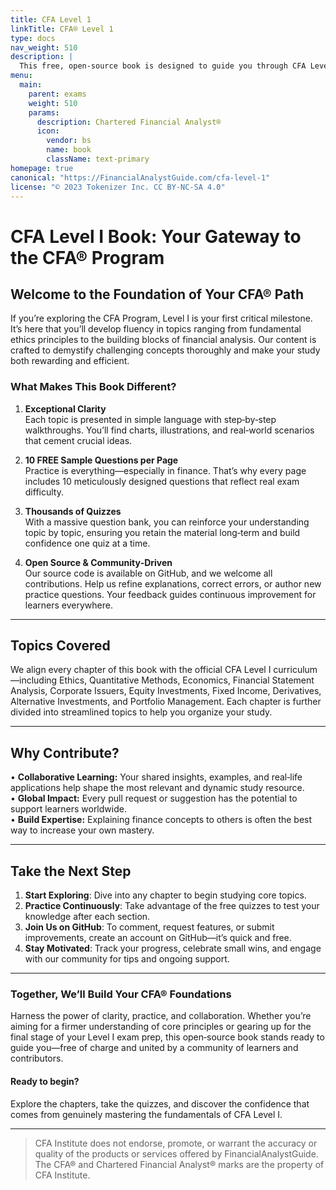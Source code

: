 ```yaml
---
title: CFA Level 1
linkTitle: CFA® Level 1
type: docs
nav_weight: 510
description: | 
  This free, open‐source book is designed to guide you through CFA Level I with extraordinary clarity, comprehensive examples, and thousands of practice questions. Whether you’re just beginning your journey or refining your study plan, our approach focuses on accessible explanations, real‐world applications, and an active community of learners.
menu:
  main:
    parent: exams
    weight: 510
    params:
      description: Chartered Financial Analyst®
      icon:
        vendor: bs
        name: book
        className: text-primary
homepage: true
canonical: "https://FinancialAnalystGuide.com/cfa-level-1"
license: "© 2023 Tokenizer Inc. CC BY-NC-SA 4.0"
---
```


# CFA Level I Book: Your Gateway to the CFA® Program

## Welcome to the Foundation of Your CFA® Path

If you’re exploring the CFA Program, Level I is your first critical milestone. It’s here that you’ll develop fluency in topics ranging from fundamental ethics principles to the building blocks of financial analysis. Our content is crafted to demystify challenging concepts thoroughly and make your study both rewarding and efficient.

### What Makes This Book Different?

1. **Exceptional Clarity**  
   Each topic is presented in simple language with step‐by‐step walkthroughs. You’ll find charts, illustrations, and real‐world scenarios that cement crucial ideas.

2. **10 FREE Sample Questions per Page**  
   Practice is everything—especially in finance. That’s why every page includes 10 meticulously designed questions that reflect real exam difficulty.

3. **Thousands of Quizzes**  
   With a massive question bank, you can reinforce your understanding topic by topic, ensuring you retain the material long‐term and build confidence one quiz at a time.

4. **Open Source & Community‐Driven**  
   Our source code is available on GitHub, and we welcome all contributions. Help us refine explanations, correct errors, or author new practice questions. Your feedback guides continuous improvement for learners everywhere.

---

## Topics Covered

We align every chapter of this book with the official CFA Level I curriculum—including Ethics, Quantitative Methods, Economics, Financial Statement Analysis, Corporate Issuers, Equity Investments, Fixed Income, Derivatives, Alternative Investments, and Portfolio Management. Each chapter is further divided into streamlined topics to help you organize your study.

---

## Why Contribute?

• **Collaborative Learning:** Your shared insights, examples, and real‐life applications help shape the most relevant and dynamic study resource.  
• **Global Impact:** Every pull request or suggestion has the potential to support learners worldwide.  
• **Build Expertise:** Explaining finance concepts to others is often the best way to increase your own mastery.

---

## Take the Next Step

1. **Start Exploring**: Dive into any chapter to begin studying core topics.  
2. **Practice Continuously**: Take advantage of the free quizzes to test your knowledge after each section.  
3. **Join Us on GitHub**: To comment, request features, or submit improvements, create an account on GitHub—it’s quick and free.  
4. **Stay Motivated**: Track your progress, celebrate small wins, and engage with our community for tips and ongoing support.

---

### Together, We’ll Build Your CFA® Foundations

Harness the power of clarity, practice, and collaboration. Whether you’re aiming for a firmer understanding of core principles or gearing up for the final stage of your Level I exam prep, this open‐source book stands ready to guide you—free of charge and united by a community of learners and contributors.

#### Ready to begin?  
Explore the chapters, take the quizzes, and discover the confidence that comes from genuinely mastering the fundamentals of CFA Level I.

---

> CFA Institute does not endorse, promote, or warrant the accuracy or quality of the products or services offered by FinancialAnalystGuide. The CFA® and Chartered Financial Analyst® marks are the property of CFA Institute.
